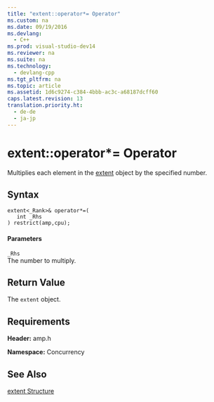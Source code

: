 ```yaml
---
title: "extent::operator*= Operator"
ms.custom: na
ms.date: 09/19/2016
ms.devlang: 
  - C++
ms.prod: visual-studio-dev14
ms.reviewer: na
ms.suite: na
ms.technology: 
  - devlang-cpp
ms.tgt_pltfrm: na
ms.topic: article
ms.assetid: 1d6c9274-c384-4bbb-ac3c-a68187dcff60
caps.latest.revision: 13
translation.priority.ht: 
  - de-de
  - ja-jp
---
```

# extent::operator*= Operator
Multiplies each element in the [extent](../vs140/extent-Class--C---AMP-.md) object by the specified number.  
  
## Syntax  
  
```  
extent<_Rank>& operator*=(  
   int _Rhs  
) restrict(amp,cpu);  
```  
  
#### Parameters  
 `_Rhs`  
 The number to multiply.  
  
## Return Value  
 The `extent` object.  
  
## Requirements  
 **Header:** amp.h  
  
 **Namespace:** Concurrency  
  
## See Also  
 [extent Structure](../vs140/extent-Class--C---AMP-.md)